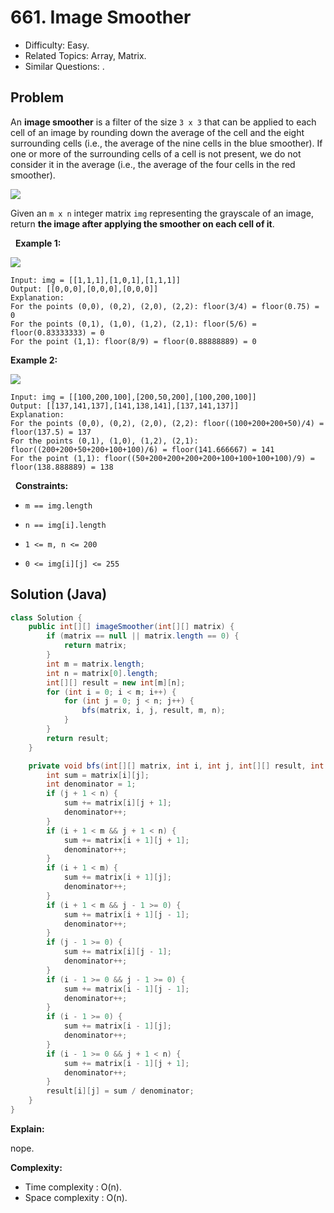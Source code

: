 # 661. Image Smoother

- Difficulty: Easy.
- Related Topics: Array, Matrix.
- Similar Questions: .

## Problem

An **image smoother** is a filter of the size ```3 x 3``` that can be applied to each cell of an image by rounding down the average of the cell and the eight surrounding cells (i.e., the average of the nine cells in the blue smoother). If one or more of the surrounding cells of a cell is not present, we do not consider it in the average (i.e., the average of the four cells in the red smoother).

![](https://assets.leetcode.com/uploads/2021/05/03/smoother-grid.jpg)

Given an ```m x n``` integer matrix ```img``` representing the grayscale of an image, return **the image after applying the smoother on each cell of it**.

 
**Example 1:**

![](https://assets.leetcode.com/uploads/2021/05/03/smooth-grid.jpg)

```
Input: img = [[1,1,1],[1,0,1],[1,1,1]]
Output: [[0,0,0],[0,0,0],[0,0,0]]
Explanation:
For the points (0,0), (0,2), (2,0), (2,2): floor(3/4) = floor(0.75) = 0
For the points (0,1), (1,0), (1,2), (2,1): floor(5/6) = floor(0.83333333) = 0
For the point (1,1): floor(8/9) = floor(0.88888889) = 0
```

**Example 2:**

![](https://assets.leetcode.com/uploads/2021/05/03/smooth2-grid.jpg)

```
Input: img = [[100,200,100],[200,50,200],[100,200,100]]
Output: [[137,141,137],[141,138,141],[137,141,137]]
Explanation:
For the points (0,0), (0,2), (2,0), (2,2): floor((100+200+200+50)/4) = floor(137.5) = 137
For the points (0,1), (1,0), (1,2), (2,1): floor((200+200+50+200+100+100)/6) = floor(141.666667) = 141
For the point (1,1): floor((50+200+200+200+200+100+100+100+100)/9) = floor(138.888889) = 138
```

 
**Constraints:**


	
- ```m == img.length```
	
- ```n == img[i].length```
	
- ```1 <= m, n <= 200```
	
- ```0 <= img[i][j] <= 255```



## Solution (Java)

```java
class Solution {
    public int[][] imageSmoother(int[][] matrix) {
        if (matrix == null || matrix.length == 0) {
            return matrix;
        }
        int m = matrix.length;
        int n = matrix[0].length;
        int[][] result = new int[m][n];
        for (int i = 0; i < m; i++) {
            for (int j = 0; j < n; j++) {
                bfs(matrix, i, j, result, m, n);
            }
        }
        return result;
    }

    private void bfs(int[][] matrix, int i, int j, int[][] result, int m, int n) {
        int sum = matrix[i][j];
        int denominator = 1;
        if (j + 1 < n) {
            sum += matrix[i][j + 1];
            denominator++;
        }
        if (i + 1 < m && j + 1 < n) {
            sum += matrix[i + 1][j + 1];
            denominator++;
        }
        if (i + 1 < m) {
            sum += matrix[i + 1][j];
            denominator++;
        }
        if (i + 1 < m && j - 1 >= 0) {
            sum += matrix[i + 1][j - 1];
            denominator++;
        }
        if (j - 1 >= 0) {
            sum += matrix[i][j - 1];
            denominator++;
        }
        if (i - 1 >= 0 && j - 1 >= 0) {
            sum += matrix[i - 1][j - 1];
            denominator++;
        }
        if (i - 1 >= 0) {
            sum += matrix[i - 1][j];
            denominator++;
        }
        if (i - 1 >= 0 && j + 1 < n) {
            sum += matrix[i - 1][j + 1];
            denominator++;
        }
        result[i][j] = sum / denominator;
    }
}
```

**Explain:**

nope.

**Complexity:**

* Time complexity : O(n).
* Space complexity : O(n).
